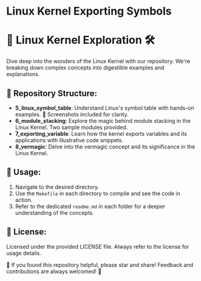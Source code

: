 # Linux Kernel Exporting Symbols

# 🐧 Linux Kernel Exploration 🛠️

Dive deep into the wonders of the Linux Kernel with our repository. We're breaking down complex concepts into digestible examples and explanations.

## 📁 Repository Structure:

- **5_linux_symbol_table**: Understand Linux's symbol table with hands-on examples. 📸 Screenshots included for clarity.
- **6_module_stacking**: Explore the magic behind module stacking in the Linux Kernel. Two sample modules provided.
- **7_exporting_variable**: Learn how the kernel exports variables and its applications with illustrative code snippets.
- **8_vermagic**: Delve into the vermagic concept and its significance in the Linux Kernel.

## 📖 Usage:

1. Navigate to the desired directory.
2. Use the `Makefile` in each directory to compile and see the code in action.
3. Refer to the dedicated `readme.md` in each folder for a deeper understanding of the concepts.

## 📜 License:

Licensed under the provided LICENSE file. Always refer to the license for usage details.

🌟 If you found this repository helpful, please star and share! Feedback and contributions are always welcomed! 🙌

